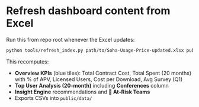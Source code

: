 # Refresh dashboard content from Excel

Run this from repo root whenever the Excel updates:
```bash
python tools/refresh_index.py path/to/Soha-Usage-Price-updated.xlsx public/INDEX.html
```
This recomputes:
- **Overview KPIs** (blue tiles): Total Contract Cost, Total Spent (20 months) with % of APV, Licensed Users, Cost per Download, Avg Survey (Q1)
- **Top User Analysis (20-month)** including **Conferences** column
- **Insight Engine** recommendations and **🚩 At‑Risk Teams**
- Exports CSVs into `public/data/`
